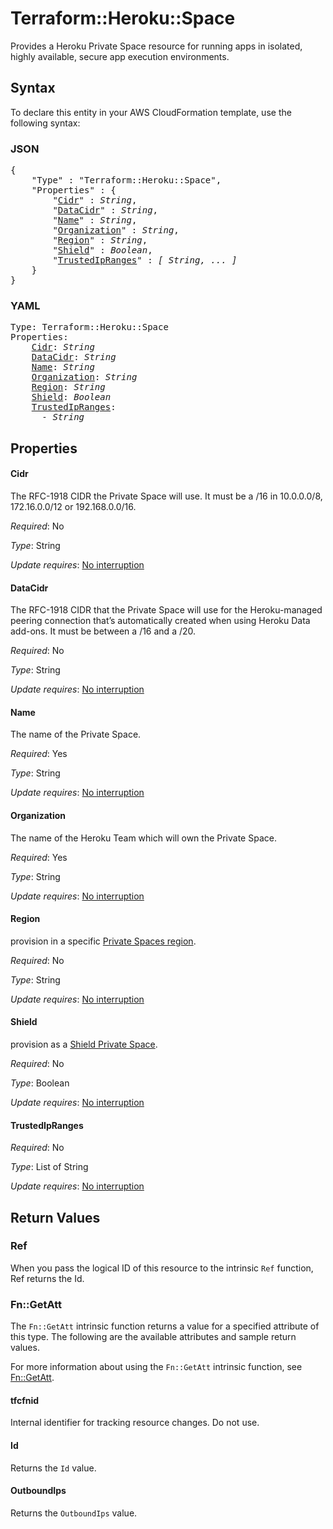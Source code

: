 # Terraform::Heroku::Space

Provides a Heroku Private Space resource for running apps in isolated, highly available, secure app execution environments.

## Syntax

To declare this entity in your AWS CloudFormation template, use the following syntax:

### JSON

<pre>
{
    "Type" : "Terraform::Heroku::Space",
    "Properties" : {
        "<a href="#cidr" title="Cidr">Cidr</a>" : <i>String</i>,
        "<a href="#datacidr" title="DataCidr">DataCidr</a>" : <i>String</i>,
        "<a href="#name" title="Name">Name</a>" : <i>String</i>,
        "<a href="#organization" title="Organization">Organization</a>" : <i>String</i>,
        "<a href="#region" title="Region">Region</a>" : <i>String</i>,
        "<a href="#shield" title="Shield">Shield</a>" : <i>Boolean</i>,
        "<a href="#trustedipranges" title="TrustedIpRanges">TrustedIpRanges</a>" : <i>[ String, ... ]</i>
    }
}
</pre>

### YAML

<pre>
Type: Terraform::Heroku::Space
Properties:
    <a href="#cidr" title="Cidr">Cidr</a>: <i>String</i>
    <a href="#datacidr" title="DataCidr">DataCidr</a>: <i>String</i>
    <a href="#name" title="Name">Name</a>: <i>String</i>
    <a href="#organization" title="Organization">Organization</a>: <i>String</i>
    <a href="#region" title="Region">Region</a>: <i>String</i>
    <a href="#shield" title="Shield">Shield</a>: <i>Boolean</i>
    <a href="#trustedipranges" title="TrustedIpRanges">TrustedIpRanges</a>: <i>
      - String</i>
</pre>

## Properties

#### Cidr

The RFC-1918 CIDR the Private Space will use. It must be a /16 in 10.0.0.0/8, 172.16.0.0/12 or 192.168.0.0/16.

_Required_: No

_Type_: String

_Update requires_: [No interruption](https://docs.aws.amazon.com/AWSCloudFormation/latest/UserGuide/using-cfn-updating-stacks-update-behaviors.html#update-no-interrupt)

#### DataCidr

The RFC-1918 CIDR that the Private Space will use for the Heroku-managed peering connection that’s automatically created when using Heroku Data add-ons. It must be between a /16 and a /20.

_Required_: No

_Type_: String

_Update requires_: [No interruption](https://docs.aws.amazon.com/AWSCloudFormation/latest/UserGuide/using-cfn-updating-stacks-update-behaviors.html#update-no-interrupt)

#### Name

The name of the Private Space.

_Required_: Yes

_Type_: String

_Update requires_: [No interruption](https://docs.aws.amazon.com/AWSCloudFormation/latest/UserGuide/using-cfn-updating-stacks-update-behaviors.html#update-no-interrupt)

#### Organization

The name of the Heroku Team which will own the Private Space.

_Required_: Yes

_Type_: String

_Update requires_: [No interruption](https://docs.aws.amazon.com/AWSCloudFormation/latest/UserGuide/using-cfn-updating-stacks-update-behaviors.html#update-no-interrupt)

#### Region

provision in a specific [Private Spaces region](https://devcenter.heroku.com/articles/regions#viewing-available-regions).

_Required_: No

_Type_: String

_Update requires_: [No interruption](https://docs.aws.amazon.com/AWSCloudFormation/latest/UserGuide/using-cfn-updating-stacks-update-behaviors.html#update-no-interrupt)

#### Shield

provision as a [Shield Private Space](https://devcenter.heroku.com/articles/private-spaces#shield-private-spaces).

_Required_: No

_Type_: Boolean

_Update requires_: [No interruption](https://docs.aws.amazon.com/AWSCloudFormation/latest/UserGuide/using-cfn-updating-stacks-update-behaviors.html#update-no-interrupt)

#### TrustedIpRanges

_Required_: No

_Type_: List of String

_Update requires_: [No interruption](https://docs.aws.amazon.com/AWSCloudFormation/latest/UserGuide/using-cfn-updating-stacks-update-behaviors.html#update-no-interrupt)

## Return Values

### Ref

When you pass the logical ID of this resource to the intrinsic `Ref` function, Ref returns the Id.

### Fn::GetAtt

The `Fn::GetAtt` intrinsic function returns a value for a specified attribute of this type. The following are the available attributes and sample return values.

For more information about using the `Fn::GetAtt` intrinsic function, see [Fn::GetAtt](https://docs.aws.amazon.com/AWSCloudFormation/latest/UserGuide/intrinsic-function-reference-getatt.html).

#### tfcfnid

Internal identifier for tracking resource changes. Do not use.

#### Id

Returns the <code>Id</code> value.

#### OutboundIps

Returns the <code>OutboundIps</code> value.

